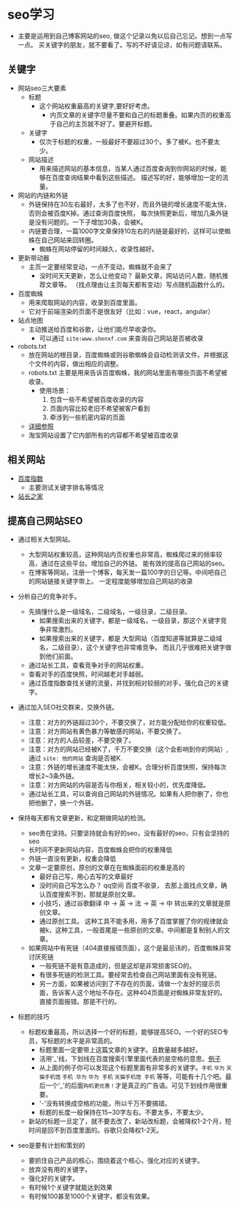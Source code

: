 # seo学习
- 主要是运用到自己博客网站的seo, 做这个记录以免以后自己忘记。想到一点写一点。
  买关键字的朋友，就不要看了。写的不好请见谅，如有问题请联系。

## 关键字
- 网站seo三大要素
    + 标题
        - 这个网站权重最高的关键字,要好好考虑。
            + 内页文章的关键字尽量不要和自己的标题重叠。如果内页的权重高于自己的主页就不好了。要避开标题。
    + 关键字
        - 仅次于标题的权重，一般最好不要超过30个。多了被K。也不要太少。
    + 网站描述
        - 用来描述网站的基本信息，当某人通过百度查询到你网站的时候，能够在百度查询结果中看到这些描述。
          描述写的好，能够增加一定的流量。
- 网站的内链和外链
    + 外链保持在30左右最好，太多了也不好，而且外链的增长速度不能太快，否则会被百度K掉。通过查询百度快照，
        每次快照更新后，增加几条外链是没有问题的。一下子增加30条，会被K。
    + 内链要合理，一篇1000字文章保持10左右的内链是最好的，这样可以使蜘蛛在自己网站来回转圈。
        * 蜘蛛在网站停留的时间越久，收录性越好。
- 更新带动器
    + 主页一定要经常变动，一点不变动，蜘蛛就不会来了
        * 没时间天天更新，怎么让他变动？ 最新文章，网站访问人数，随机推荐文章等。
        （找点理由让主页每天都有变动）写点随机函数什么的。
- 百度蜘蛛
    + 用来爬取网站的内容，收录到百度里面。
    + 它对于前端渲染的页面不是很友好（比如：vue，react，angular）
- 站点地图
    + 主动推送给百度和谷歌，让他们能尽早收录你。
        * 可以通过 `site:www.shenxf.com` 来查询自己网站是否被收录
- robots.txt
    + 放在网站的根目录，百度蜘蛛或则谷歌蜘蛛会自动检测该文件。并根据这个文件的内容，做出相应的调整。
    + robots.txt 主要是用来告诉百度蜘蛛，我的网站里面有哪些页面不希望被收录。
        * 使用场景：
            1. 包含一些不希望被百度收录的内容
            2. 页面内容比较老旧不希望被客户看到
            3. 牵涉到一些机密内容的页面
    + [详细参照](https://baijiahao.baidu.com/s?id=1608195834529884631&wfr=spider&for=pc)
    + 淘宝网站设置了它内部所有的内容都不希望被百度收录

## 相关网站
- [百度指数](http://index.baidu.com)
    + 主要测试关键字排名等情况
- [站长之家](http://www.chinaz.com/web/seo/)

## 提高自己网站SEO
- 通过相关大型网站。
    + 大型网站权重较高，这种网站内页权重也非常高，蜘蛛爬过来的频率较高，通过在这些平台。增加自己的外链。
      能有效的提高自己网站的seo。
    + 在博客等网站，注册一个博客，每天发一篇100字的日记等。中间吧自己的网站链接关键字带上。
      一定程度能够增加自己网站的收录

- 分析自己的竞争对手。
    + 先搞懂什么是一级域名，二级域名，一级目录，二级目录。
        * 如果搜索出来的关键字，都是一级域名，一级目录，那这个关键字竞争非常激烈。
        * 如果搜索出来的关键字，都是 大型网站（百度知道等就算是二级域名，二级目录），这个关键字也非常难竞争。
          而且几乎很难把关键字做到他们前面。
    + 通过站长工具，查看竞争对手的网站权重。
    + 查看对手的百度快照，时间越老对手越弱。
    + 通过百度指数查找关键的流量，并找到相对较弱的对手，强化自己的关键字。

- 通过加入SEO社交群来，交换外链。
    + 注意：对方的外链超过30个，不要交换了，对方能分配给你的权重较低。
    + 注意：对方网站有黄色暴力等敏感的网站，不要交换了。
    + 注意：对方的人品较差，不要交换了。
    + 注意：对方的网站已经被K了，千万不要交换（这个会影响到你的网站）,通过 `site: 他的网站` 查询是否被K.
    + 注意：外链的增长速度不能太快，会被K。合理分析百度快照，保持每次增长2~3条外链。
    + 注意：对方网站的内容是否与你相关，相关较小的，优先度降低。
    + 通过站长工具，可以查询自己网站的外链情况。如果有人把你删了，你也把他删了，换一个外链。

- 保持每天都有文章更新，和定期做网站的检测。
    + seo贵在坚持。只要坚持就会有好的seo，没有最好的seo，只有会坚持的seo
    + 长时间不更新网站内容，百度蜘蛛会把你的权重降低
    + 外链一直没有更新，权重会降低
    + 文章一定要原创，原创的文章在在蜘蛛面前的权重是高的
        * 最好自己写，用心去写的文章最好
        * 没时间自己写怎么办？ qq空间 百度不收录， 去那上面找点文章，确认百度搜索不到，那就是原创文章。
        * 小技巧，通过谷歌翻译 中 -> 英 -> 法 -> 英 -> 中 转出来的文章就是原创文章。
        * 通过原创工具。 这种工具不能多用，用多了百度掌握了你的规律就会被k，这种工具，一般首尾是一些原创的文章。中间都是复制别人的文章。
    + 如果网站中有死链（404直接报错页面），这个是最忌讳的，百度蜘蛛非常讨厌死链
        * 一般死链不是有意造成的，但是这却是非常损害SEO的。
        * 有很多死链的检测工具。要经常去检查自己网站里面有没有死链。
        * 另一方面，如果被访问到了不存在的页面，请做一个友好的提示页面，告诉客人这个地址不存在。这种404页面是对蜘蛛非常友好的。直接页面报错。那是不行的。

- 标题的技巧
    + 标题权重最高，所以选择一个好的标题，能够提高SEO。一个好的SEO专员，写标题的水平是非常高的。
        * 标题里面一定要带上这篇文章的关键字。且数量越多越好。
        * 活用'_'线，下划线在百度搜索引擎里面代表的是空格的意思。[例子](https://s.click.taobao.com/t_js?tu=https%3A%2F%2Fs.click.taobao.com%2Ft%3Fe%3Dm%253D2%2526s%253DNqG%252BGWc3kgMcQipKwQzePCperVdZeJvipRe%252F8jaAHciLme4nz7IQD1fR9eU53KZjRXndaNoL%252Fi77%252Bk46yyCXGms78VMtZKGCwgYyL7kprHnpkRjRUiy0is7ngtD9XDUvwqm2bRwd2NglR8OvOOJruytM%252Fxbc3vHC%252F1nE3FcL0oNzN%252BM0rV8OG4Vs0R5ySxkaSjfJaTmZ4hpMXUjeJBoecFkSxgN1BAymIRQfXu1HuULKNxY13XPtWqgZkibVXDdFcSpj5qSCmbA%253D%26clk1%3D432cf8b5c51763fb4c21457904ced09e%26upsid%3D432cf8b5c51763fb4c21457904ced09e%26ref%3Dhttps%253A%252F%252Fwww.baidu.com%252Fbaidu.php%253Fsc.K00000KbUiqGbb95a2Zxore9BlvipeBSWx-K8XIu8zx61poYQjlpd_r3JohFdLEfw5oe65NP1fZqP-G6u10t8bYDSqY3hBJCpkktcTJMsaYCvpntZQAyvWSCqCuVHRDOBdNl0kLhT6HkipIggQAyBNGCscE9cBylmED81dRZa7eXwNMoP4ndY_loB1doyOKRiL7gd5su3j8cYj8jw0.7D_iHF8xnhA94wEYL_SNK-deQbfHgI3ynDgg6msw5I7AMHdey5A7MXh1uvyUqMWujjIdk_pI5QblXMWbzUVMQkLyI-XHFzeEZ_ovX5ZIdEmWOgePNZqj4X1qxS1ExODOxl5ouDMoAkdd_NR2A5jkq8ZFqTrHlkSRP7t5U4RAgg_8w9zxy993ONrZWtVrZF83OQF9zU_MHZ9zU85zOQe5dnrHIbqxd5v3X5UJOBfOMxWOtZKSx9HSU3TpuES2eSfMOpS9S5OyMjbLu5o_z_SLqS7Olq2XzQ9txESx4NlOqXq5S183OSjSw-OdOta24MtoEd3TheFqgS5W9zU_MovqMHCYxjOs5dPnxW_O3E3-jSwO35d593PgOmYxotXLZPSO7WexqXgOgO_EYy5WtTdj4UOSKtEqMlrjvpT-OSE68zx-dRxqX1SWqZqZSWOVHmP7jSF9zU_MdlQ3X5YxEOj9zU_MdoBtS5d9OgmetEjSgjbLu5gSFuPOkU5l5lMuOkwvxlqvWtXWVuOZQoOvhxYP5tW_JkOk5SKO_4ROegJ4n5dexklPg4pOgvlP5LOdOMdOtjKgSO6OvxdOSjtEwOv2S5O0OPfOUqhoSwvEEO3ESKtoEojSr5Q8qM3OjGEq8ZF83OFi_nYQAHW_lx7f.U1Y10ZDqzVpeS6KspynqnfKY5Toy8OC0pyYqnWcd0ATqUvNsT100Iybqmh7GuZR0TA-b5Hc0mv-b5HfsPsKVIjYknH0zn-tknjDLg1DsnH-xn1msnfKopHYk0ZFY5HDvn6K-pyfqnHfzrNtznH04P-tzrH0Lndtznjm4r7tzrjRkrNtzrH04r7tzrj61n-tzrjR3PNtzPWndn7tzrHD1ndtznWDdr0KBpHYznjwxnHR3g1DdPfKVm1Yzn7t3nHfLrHbLPWwxnH0snNts0Z7spyfqn0Kkmv-b5H00ThIYm%26et%3DdbWuoknoXTjAmUnZV%252Bbpiw8VlSE3lNom)
        * 从上面的例子你可以发现这个标题里面有非常多的关键字。`手机` `华为` `天猫手机馆` `手机 华为` `华为 手机` `天猫手机馆 手机` 等等，可能有十几个吧。最后一个'_'的后面`购机更优惠！`才是真正的广告语。可见下划线作用很重要。
        * '-'没有转换成空格的功能，所以千万不要搞错。
        * 标题的长度一般保持在15~30字左右。不要太多，不要太少。
    + 新站的标题一旦定了，就不要去改了，新站改标题，会被降权1-2个月，短时间是回不到百度里面的。谷歌只会降权1-2天。

- seo是要有计划和策划的
    + 要抓住自己产品的核心，围绕着这个核心，强化对应的关键字。
    + 放弃没有用的关键字。
    + 强化好的关键字。
    + 有时候1个关键字就能达到效果
    + 有时候100甚至1000个关键字，都没有效果。